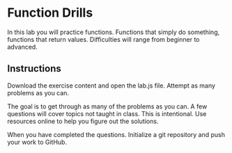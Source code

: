 # Function Drills
In this lab you will practice functions. Functions that simply do something, functions that return values. Difficulties will range from beginner to advanced.

## Instructions
Download the exercise content and open the lab.js file. Attempt as many problems as you can.

The goal is to get through as many of the problems as you can. A few questions will cover topics not taught in class. This is intentional. Use resources online to help you figure out the solutions.

When you have completed the questions. Initialize a git repository and push your work to GitHub.
